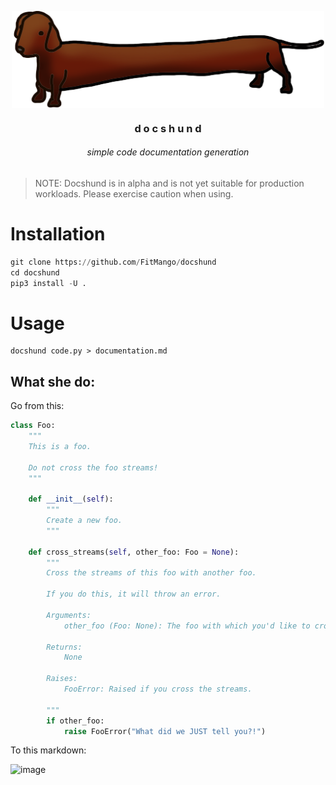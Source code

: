 <p align=center><img align=center src='docshund.png' width=500 /></p>
<h3 align=center>d o c s h u n d</h3>
<h6 align=center>simple code documentation generation</h6>

> NOTE: Docshund is in alpha and is not yet suitable for production workloads. Please exercise caution when using.

# Installation

```python
git clone https://github.com/FitMango/docshund
cd docshund
pip3 install -U .
```

# Usage

```shell
docshund code.py > documentation.md
```

## What she do:

Go from this:

```python
class Foo:
    """
    This is a foo.

    Do not cross the foo streams!
    """

    def __init__(self):
        """
        Create a new foo.
        """

    def cross_streams(self, other_foo: Foo = None):
        """
        Cross the streams of this foo with another foo.

        If you do this, it will throw an error.

        Arguments:
            other_foo (Foo: None): The foo with which you'd like to cross streams

        Returns:
            None

        Raises:
            FooError: Raised if you cross the streams.

        """
        if other_foo:
            raise FooError("What did we JUST tell you?!")
```

To this markdown:

![image](https://user-images.githubusercontent.com/693511/46500667-5f04dc80-c7f1-11e8-8ea5-63b5466ba72c.png)
